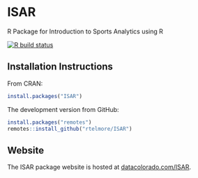 # ISAR
R Package for Introduction to Sports Analytics using R

<!-- badges: start -->
  [![R build status](https://github.com/rtelmore/ISAR/workflows/R-CMD-check/badge.svg)](https://github.com/rtelmore/ISAR/actions)
  <!-- badges: end -->
  
## Installation Instructions

From CRAN:
```r
install.packages("ISAR")
```

The development version from GitHub:
```r
install.packages("remotes")
remotes::install_github("rtelmore/ISAR")
```

## Website

The ISAR package website is hosted at [datacolorado.com/ISAR](http://datacolorado.com/ISAR).

